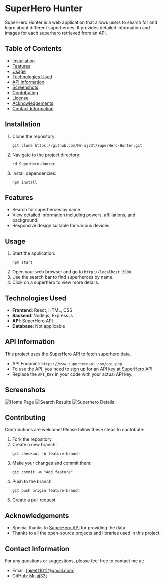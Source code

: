 # SuperHero Hunter

SuperHero Hunter is a web application that allows users to search for and learn about different superheroes. It provides detailed information and images for each superhero retrieved from an API.

## Table of Contents
- [Installation](#installation)
- [Features](#features)
- [Usage](#usage)
- [Technologies Used](#technologies-used)
- [API Information](#api-information)
- [Screenshots](#screenshots)
- [Contributing](#contributing)
- [License](#license)
- [Acknowledgements](#acknowledgements)
- [Contact Information](#contact-information)

## Installation
1. Clone the repository:
    ```
    git clone https://github.com/Mr-aj33t/SuperHero-Hunter.git
    ```
2. Navigate to the project directory:
    ```
    cd SuperHero-Hunter
    ```
3. Install dependencies:
    ```
    npm install
    ```

## Features
- Search for superheroes by name.
- View detailed information including powers, affiliations, and background.
- Responsive design suitable for various devices.

## Usage
1. Start the application:
    ```
    npm start
    ```
2. Open your web browser and go to `http://localhost:3000`.
3. Use the search bar to find superheroes by name.
4. Click on a superhero to view more details.

## Technologies Used
- **Frontend**: React, HTML, CSS
- **Backend**: Node.js, Express.js
- **API**: SuperHero API
- **Database**: Not applicable

## API Information
This project uses the SuperHero API to fetch superhero data.
- API Endpoint: `https://www.superheroapi.com/api.php`
- To use the API, you need to sign up for an API key at [SuperHero API](https://www.superheroapi.com/).
- Replace the `API_KEY` in your code with your actual API key.

## Screenshots
![Home Page](screenshots/home.png)
![Search Results](screenshots/search-results.png)
![Superhero Details](screenshots/superhero-details.png)

## Contributing
Contributions are welcome! Please follow these steps to contribute:
1. Fork the repository.
2. Create a new branch:
    ```
    git checkout -b feature-branch
    ```
3. Make your changes and commit them:
    ```
    git commit -m "Add feature"
    ```
4. Push to the branch:
    ```
    git push origin feature-branch
    ```
5. Create a pull request.

## Acknowledgements
- Special thanks to [SuperHero API](https://www.superheroapi.com/) for providing the data.
- Thanks to all the open-source projects and libraries used in this project.

## Contact Information
For any questions or suggestions, please feel free to contact me at:
- Email: [ajeet11011@gmail.com]
- GitHub: [Mr-aj33t](https://github.com/Mr-aj33t)
